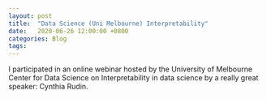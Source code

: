 ```yaml
---
layout: post
title:  "Data Science (Uni Melbourne) Interpretability"
date:   2020-06-26 12:00:00 +0800
categories: Blog
tags:
---
```


I participated in an online webinar hosted by the University of Melbourne Center for Data Science on Interpretability in data science by a really great speaker: Cynthia Rudin.

